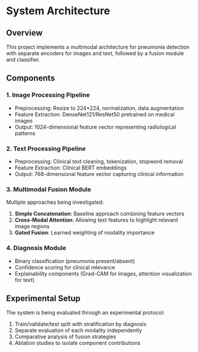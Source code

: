 # System Architecture

## Overview

This project implements a multimodal architecture for pneumonia detection with separate encoders for images and text, followed by a fusion module and classifier.

## Components

### 1. Image Processing Pipeline

- Preprocessing: Resize to 224×224, normalization, data augmentation
- Feature Extraction: DenseNet121/ResNet50 pretrained on medical images
- Output: 1024-dimensional feature vector representing radiological patterns

### 2. Text Processing Pipeline

- Preprocessing: Clinical text cleaning, tokenization, stopword removal
- Feature Extraction: Clinical BERT embeddings 
- Output: 768-dimensional feature vector capturing clinical information

### 3. Multimodal Fusion Module

Multiple approaches being investigated:
1. **Simple Concatenation**: Baseline approach combining feature vectors
2. **Cross-Modal Attention**: Allowing text features to highlight relevant image regions
3. **Gated Fusion**: Learned weighting of modality importance

### 4. Diagnosis Module

- Binary classification (pneumonia present/absent)
- Confidence scoring for clinical relevance
- Explainability components (Grad-CAM for images, attention visualization for text)

## Experimental Setup

The system is being evaluated through an experimental protocol:
1. Train/validate/test split with stratification by diagnosis
2. Separate evaluation of each modality independently
3. Comparative analysis of fusion strategies
4. Ablation studies to isolate component contributions
